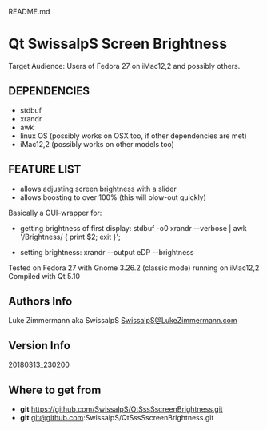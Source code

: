 README.md
# Qt SwissalpS Screen Brightness #
Target Audience: Users of Fedora 27 on iMac12,2 and possibly others.

## DEPENDENCIES ##

- stdbuf
- xrandr
- awk
- linux OS (possibly works on OSX too, if other dependencies are met)
- iMac12,2 (possibly works on other models too)


## FEATURE LIST ##

- allows adjusting screen brightness with a slider
- allows boosting to over 100% (this will blow-out quickly)

Basically a GUI-wrapper for:
- getting brightness of first display:
	stdbuf -o0 xrandr --verbose | awk '/Brightness/ { print $2; exit }';

- setting brightness:
	xrandr --output eDP --brightness <value>

Tested on Fedora 27 with Gnome 3.26.2 (classic mode) running on iMac12,2
Compiled with Qt 5.10


## Authors Info ##

Luke Zimmermann aka SwissalpS
SwissalpS@LukeZimmermann.com

## Version Info ##
20180313_230200

## Where to get from ##
- **git** https://github.com/SwissalpS/QtSssSscreenBrightness.git
- **git** git@github.com:SwissalpS/QtSssSscreenBrightness.git
